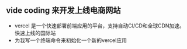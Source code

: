## vide coding 来开发上线电商网站
- vercel 是一个快速部署前端应用的平台，支持自动CI/CD和全球CDN加速。
快速上线的国际站
- 为我写一个终端命令来初始化一个新的vercel应用
